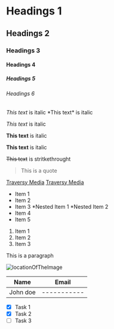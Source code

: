 <!-- Headings -->
# Headings 1
## Headings 2
### Headings 3
#### Headings 4
##### Headings 5
###### Headings 6

<!-- Italics -->
*This text* is italic
\*This text\* is italic

_This text_ is italic

<!-- Strong -->

**This text** is italic

__This text__ is italic

<!-- Strikethrough -->
~~This text~~ is stritkethrought

<!-- Blockquote -->
> This is a quote

<!-- Links -->
[Traversy Media](httplikn)
[Traversy Media](httplikn "title wwhen hover with mouse")

<!-- UI -->
* Item 1
* Item 2
* Item 3
    *Nested Item 1
    *Nested Item 2
* Item 4
* Item 5

<!-- OL -->
1. Item 1
2. Item 2
3. Item 3

<!-- Inline Code Block -->
<p>This is a paragraph</p>

<!-- Images -->
![locationOfTheImage](httplink)

<!-- Code Blocks --
(Let's suppose that these are 3 backsticks)
'''javascript
    function add(num1, num2){
        return num1 + num2};
        }
'''

<!-- Tables -->
|Name      |Email      |
|----------|-----------|
|John doe  |-----------|

<!-- Task List -->
* [x] Task 1
* [x] Task 2
* [ ] Task 3
